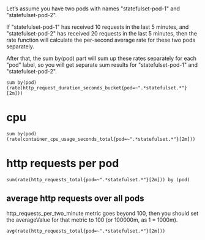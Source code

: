 
#
Let’s assume you have two pods with names "statefulset-pod-1" and "statefulset-pod-2".

If "statefulset-pod-1" has received 10 requests in the last 5 minutes, and "statefulset-pod-2" 
has received 20 requests in the last 5 minutes, then the rate function will calculate the per-second 
average rate for these two pods separately.

After that, the sum by(pod) part will sum up these rates separately for each "pod" label, so you will
 get separate sum results for "statefulset-pod-1" and "statefulset-pod-2".

```
sum by(pod) (rate(http_request_duration_seconds_bucket{pod=~".*statefulset.*"}[2m]))
```

# cpu
```
sum by(pod) (rate(container_cpu_usage_seconds_total{pod=~".*statefulset.*"}[2m]))
```

# http requests per pod

```
sum(rate(http_requests_total{pod=~".*statefulset.*"}[2m])) by (pod)
```

## average http requests over all pods
 http_requests_per_two_minute metric goes beyond 100, then you should set the averageValue for that metric to 100 (or 100000m, as 1 = 1000m).
```
avg(rate(http_requests_total{pod=~".*statefulset.*"}[2m]))

```